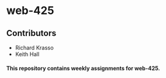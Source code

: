 # web-425
## Contributors
* Richard Krasso
* Keith Hall
#### This repository contains weekly assignments for web-425.

